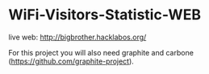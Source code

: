 # WiFi-Visitors-Statistic-WEB

live web: http://bigbrother.hacklabos.org/


For this project you will also need graphite and carbone (https://github.com/graphite-project). 
